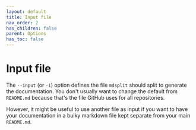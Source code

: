 ```yaml
---
layout: default
title: Input file
nav_order: 2
has_children: false
parent: Options
has_toc: false
---
```

# Input file

The `--input` (or `-i`) option defines the file `mdsplit` should split to generate the documentation. You don't usually
want to change the default from `README.md` because that's the file GitHub uses for all repositories.

However, it might be useful to use another file as input if you want to have your documentation in a bulky markdown file
kept separate from your main `README.md`.



<!-- Generated with mdsplit: https://github.com/alandefreitas/mdsplit -->
